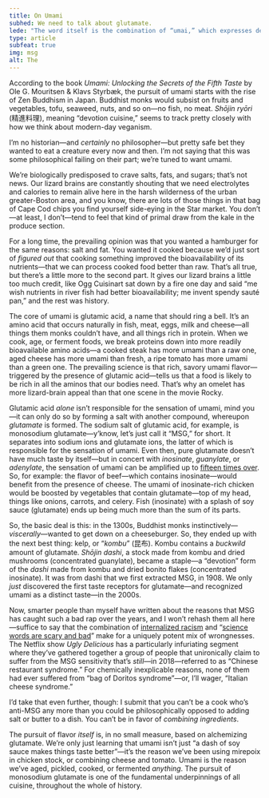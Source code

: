 ```yaml
---
title: On Umami
subhed: We need to talk about glutamate.
lede: "The word itself is the combination of “umai,” which expresses deliciousness (the way “yum” does, near as I can tell), and “mi,” which means “essence” or “taste.” Apparantly the name was never intended to stick—but here we are, stone-faced, discussing “yum taste.”"
type: article
subfeat: true
img: msg
alt: The 
---
```


According to the book _Umami: Unlocking the Secrets of the Fifth Taste_ by Ole G. Mouritsen & Klavs Styrbæk, the pursuit of umami starts with the rise of Zen Buddhism in Japan. Buddhist monks would subsist on fruits and vegetables, tofu, seaweed, nuts, and so on—no fish, no meat. _Shōjin ryōri_ (精進料理), meaning “devotion cuisine,” seems to track pretty closely with how we think about modern-day veganism.

I’m no historian—and _certainly_ no philosopher—but pretty safe bet they wanted to eat a creature every now and then. I’m not saying that this was some philosophical failing on their part; we’re tuned to want umami.

We’re biologically predisposed to crave salts, fats, and sugars; that’s not news. Our lizard brains are constantly shouting that we need electrolytes and calories to remain alive here in the harsh wilderness of the urban greater-Boston area, and you know, there are lots of those things in that bag of Cape Cod chips you find yourself side-eying in the Star market. You don’t—at least, I don’t—tend to feel that kind of primal draw from the kale in the produce section.

For a long time, the prevailing opinion was that you wanted a hamburger for the same reasons: salt and fat. You wanted it cooked because we’d just sort of _figured out_ that cooking something improved the bioavailability of its nutrients—that we can process cooked food better than raw. That’s all true, but there’s a little more to the second part. It gives our lizard brains a little too much credit, like Ogg Cuisinart sat down by a fire one day and said “me wish nutrients in river fish had better bioavailability; me invent spendy sauté pan,” and the rest was history.

The core of umami is glutamic acid, a name that should ring a bell. It’s an amino acid that occurs naturally in fish, meat, eggs, milk and cheese—all things them monks couldn’t have, and all things rich in protein. When we cook, age, or ferment foods, we break proteins down into more readily bioavailable amino acids—a cooked steak has more umami than a raw one, aged cheese has more umami than fresh, a ripe tomato has more umami than a green one. The prevailing science is that rich, savory umami flavor—triggered by the presence of glutamic acid—tells us that a food is likely to be rich in all the aminos that our bodies need. That’s why an omelet has more lizard-brain appeal than that one scene in the movie Rocky.

Glutamic acid _alone_ isn’t responsible for the sensation of umami, mind you—it can only do so by forming a salt with another compound, whereupon _glutamate_ is formed. The sodium salt of glutamic acid, for example, is monosodium glutamate—y’know, let’s just call it “MSG,” for short. It separates into sodium ions and glutamate ions, the latter of which is responsible for the sensation of umami. Even then, pure glutamate doesn’t have much taste by itself—but in concert with _inosinate_, _guanylate_, or _adenylate_, the sensation of umami can be amplified up to [fifteen times over](http://www.pnas.org/content/105/52/20930.full). So, for example: the flavor of beef—which contains inosinate—would benefit from the presence of cheese. The umami of inosinate-rich chicken would be boosted by vegetables that contain glutamate—top of my head, things like onions, carrots, and celery. Fish (inosinate) with a splash of soy sauce (glutamate) ends up being much more than the sum of its parts.

So, the basic deal is this: in the 1300s, Buddhist monks instinctively—_viscerally_—wanted to get down on a cheeseburger. So, they ended up with the next best thing: kelp, or “_kombu_” (昆布). Kombu contains a _buckwild_ amount of glutamate. _Shōjin dashi_, a stock made from kombu and dried mushrooms (concentrated guanylate), became a staple—a “devotion” form of the _dashi_ made from kombu and dried bonito flakes (concentrated inosinate). It was from dashi that we first extracted MSG, in 1908. We only _just_ discovered the first taste receptors for glutamate—and recognized umami as a distinct taste—in the 2000s.

Now, smarter people than myself have written about the reasons that MSG has caught such a bad rap over the years, and I won’t rehash them all here—suffice to say that the combination of [internalized racism](https://fivethirtyeight.com/features/how-msg-got-a-bad-rap-flawed-science-and-xenophobia/) and “[science words are scary and bad](https://www.salon.com/2010/03/18/msg_huffington_post/)” make for a uniquely potent mix of wrongnesses. The Netflix show _Ugly Delicious_ has a particularly infuriating segment where they’ve gathered together a group of people that unironically claim to suffer from the MSG sensitivity that’s _still_—in 2018—referred to as “Chinese restaurant syndrome.” For chemically inexplicable reasons, none of them had ever suffered from “bag of Doritos syndrome”—or, I’ll wager, “Italian cheese syndrome.”

I’d take that even further, though: I submit that you can’t be a cook who’s anti-MSG any more than you could be philosophically opposed to adding salt or butter to a dish. You can’t be in favor of _combining ingredients_.

The pursuit of flavor _itself_ is, in no small measure, based on alchemizing glutamate. We’re only just learning that umami isn’t just “a dash of soy sauce makes things taste better”—it’s the reason we’ve been using mirepoix in chicken stock, or combining cheese and tomato. Umami is the reason we’ve aged, pickled, cooked, or fermented _anything_. The pursuit of monosodium glutamate is one of the fundamental underpinnings of all cuisine, throughout the whole of history.
